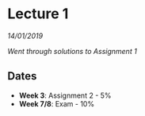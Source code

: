 # Lecture 1
*14/01/2019*

*Went through solutions to Assignment 1*

## Dates
- **Week 3**: Assignment 2 - 5%
- **Week 7/8**: Exam - 10%